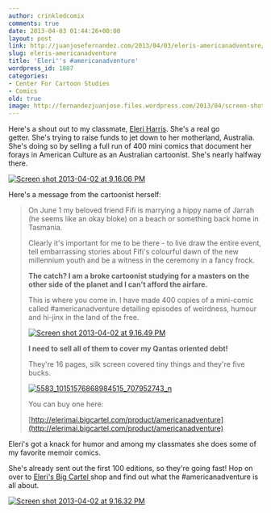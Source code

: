 ```yaml
---
author: crinkledcomix
comments: true
date: 2013-04-03 01:44:26+00:00
layout: post
link: http://juanjosefernandez.com/2013/04/03/eleris-americanadventure/
slug: eleris-americanadventure
title: 'Eleri''s #americanadventure'
wordpress_id: 1807
categories:
- Center For Cartoon Studies
- Comics
old: true
image: http://fernandezjuanjose.files.wordpress.com/2013/04/screen-shot-2013-04-02-at-9-16-06-pm.png
---
```


Here's a shout out to my classmate, [Eleri Harris](http://elerimai.com/). She's a real go getter. She's trying to raise funds to jet down to her motherland, Australia. She's doing so by selling a full run of 400 mini comics that document her forays in American Culture as an Australian cartoonist. She's nearly halfway there.

[![Screen shot 2013-04-02 at 9.16.06 PM](http://fernandezjuanjose.files.wordpress.com/2013/04/screen-shot-2013-04-02-at-9-16-06-pm.png)](http://fernandezjuanjose.files.wordpress.com/2013/04/screen-shot-2013-04-02-at-9-16-06-pm.png)

Here's a message from the cartoonist herself:


<blockquote>On June 1 my beloved friend Fifi is marrying a hippy name of Jarrah (he seems like an okay bloke) on a beach or something back home in Tasmania.

Clearly it's important for me to be there - to live draw the entire event, tell embarrassing stories about Fifi's colourful dawn of the new millennium youth and be a witness in the ceremony in a fancy frock.

**The catch? I am a broke cartoonist studying for a masters on the other side of the planet and I can't afford the airfare.**

This is where you come in. I have made 400 copies of a mini-comic called #americanadventure detailing episodes of weirdness, humour and hi-jinx in the land of the free.

[![Screen shot 2013-04-02 at 9.16.49 PM](http://fernandezjuanjose.files.wordpress.com/2013/04/screen-shot-2013-04-02-at-9-16-49-pm.png)](http://fernandezjuanjose.files.wordpress.com/2013/04/screen-shot-2013-04-02-at-9-16-49-pm.png)

**I need to sell all of them to cover my Qantas oriented debt!**

They're 16 pages, silk screen covered tiny things and they're five bucks.

[![5583_10151576868984515_707952743_n](http://fernandezjuanjose.files.wordpress.com/2013/04/5583_10151576868984515_707952743_n.jpg)](http://fernandezjuanjose.files.wordpress.com/2013/04/5583_10151576868984515_707952743_n.jpg)

You can buy one here:

[http://elerimai.bigcartel.com/product/americanadventure](http://elerimai.bigcartel.com/product/americanadventure)</blockquote>


Eleri's got a knack for humor and among my classmates she does some of my favorite memoir comics.

She's already sent out the first 100 editions, so they're going fast! Hop on over to [Eleri's Big Cartel ](http://elerimai.bigcartel.com/product/americanadventure)shop and find out what the #americanadventure is all about.

[![Screen shot 2013-04-02 at 9.16.32 PM](http://fernandezjuanjose.files.wordpress.com/2013/04/screen-shot-2013-04-02-at-9-16-32-pm.png)](http://fernandezjuanjose.files.wordpress.com/2013/04/screen-shot-2013-04-02-at-9-16-32-pm.png)
